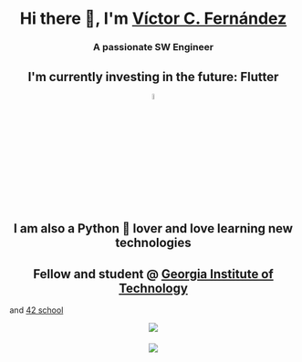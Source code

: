 <h1 align="center">Hi there 👋, I'm <a href="https://www.linkedin.com/in/victorcfernandez/">Víctor C. Fernández</a> </h1>
<h3 align="center">A passionate SW Engineer</h3>
<h2 align="center">I'm currently investing in the future: Flutter</h2>
<p align="center">
  <img width="5%" src="https://drive.google.com/uc?id=1qrY5NK7T-irnN1ZeiIANk9U58gvNZyzY"/>
</p>
<h2 align="center">I am also a Python 🐍 lover and love learning new technologies</h2> 

<h2 align="center">Fellow and student @ <a href="https://www.gatech.edu/">Georgia Institute of Technology</a></h2> and <a href="https://42.fr/en/homepage/">42 school</a></h2>

<p align="center">
  <img src="https://github-readme-stats.vercel.app/api?username=vicuko&show_icons=true&count_private=true?theme=radical))"/>
</p>
<h6 align="center"> <img src="https://komarev.com/ghpvc/?username=vicuko" /> </h6>
<!--
<p align="center">
  <img src="https://github-readme-stats.vercel.app/api/top-langs/?username=vicuko"/>
</p>
-->

<!--
**Vicuko/Vicuko** is a ✨ _special_ ✨ repository because its `README.md` (this file) appears on your GitHub profile.

Here are some ideas to get you started:

- 🔭 I’m currently working on ...
- 🌱 I’m currently learning ...
- 👯 I’m looking to collaborate on ...
- 🤔 I’m looking for help with ...
- 💬 Ask me about ...
- 📫 How to reach me: ...
- 😄 Pronouns: ...
- ⚡ Fun fact: ...
-->
